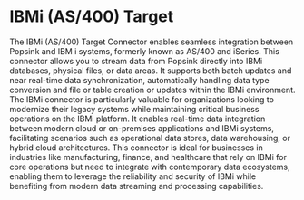 # IBMi (AS/400) Target
The IBMi (AS/400) Target Connector enables seamless integration between Popsink and IBM i systems, formerly known as AS/400 and iSeries. This connector allows you to stream data from Popsink directly into IBMi databases, physical files, or data areas. It supports both batch updates and near real-time data synchronization, automatically handling data type conversion and file or table creation or updates within the IBMi environment. The IBMi connector is particularly valuable for organizations looking to modernize their legacy systems while maintaining critical business operations on the IBMi platform. It enables real-time data integration between modern cloud or on-premises applications and IBMi systems, facilitating scenarios such as operational data stores, data warehousing, or hybrid cloud architectures. This connector is ideal for businesses in industries like manufacturing, finance, and healthcare that rely on IBMi for core operations but need to integrate with contemporary data ecosystems, enabling them to leverage the reliability and security of IBMi while benefiting from modern data streaming and processing capabilities.